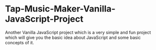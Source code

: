 # Tap-Music-Maker-Vanilla-JavaScript-Project
Another Vanilla JavaScript project which is a very simple and fun project which will give you the basic idea about JavaScript and some basic concepts of it.
